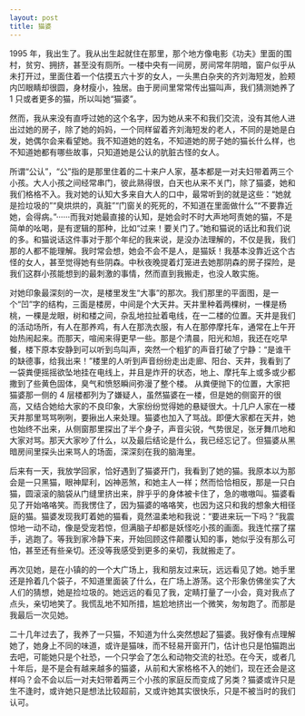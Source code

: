 ```yaml
---
layout: post
title: 猫婆
---
```


1995 年，我出生了。我从出生起就住在那里，那个地方像电影《功夫》里面的围村，贫穷、拥挤，甚至没有厕所。一楼中央有一间房，房间常年阴暗，窗户似乎从未打开过，里面住着一个估摸五六十岁的女人，一头黒白杂夹的齐刘海短发，脸颊内凹眼睛却很圆，身材瘦小，独居。由于房间里常常传出猫叫声，我们猜测她养了 1 只或者更多的猫，所以叫她“猫婆”。

然而，我从来没有直呼过她的这个名字，因为她从来不和我们交流，没有其他人进出过她的房子，除了她的妈妈，一个同样留着齐刘海短发的老人，不同的是她是白发，她偶尔会来看望她。我不知道她的姓名，不知道她的房子她的猫长什么样，也不知道她都有哪些故事，只知道她是公认的肮脏古怪的女人。

所谓“公认”，“公”指的是那里住着的二十来户人家，基本都是一对夫妇带着两三个小孩。大人小孩之间经常串门，彼此熟得很，白天也从来不关门，除了猫婆，她和我们格格不入。我对她的认知大多来自大人的口中，最常听到的就是这些：“她就是捡垃圾的”“臭烘烘的，真脏”“门窗关的死死的，不知道在里面做什么”“不要靠近她，会得病。”······而我对她最直接的认知，是她会时不时大声地呵责她的猫，不是简单的吆喝，是有逻辑的那种，比如“过来！要关门了。”她和猫说的话比和我们说的多。和猫说话这件事对于那个年纪的我来说，是没办法理解的，不仅是我，我们那的人都不能理解。我时常会想，她会不会不是人，是猫妖！我基本没靠近这个古怪的女人，甚至觉得她有些阴森。中秋夜晚提着灯笼进去她那阴森的房子探险，是我们这群小孩能想到的最刺激的事情，然而直到我搬走，也没人敢实施。

对她印象最深刻的一次，是楼里发生“大事”的那次。我们那里的平面图，是一个“凹”字的结构，三面是楼房，中间是个大天井。天井里种着两棵树，一棵是杨桃，一棵是龙眼，树和楼之间，杂乱地拉扯着电线，在一二楼的位置。天井是我们的活动场所，有人在那养鸡，有人在那洗衣服，有人在那停摩托车，通常在上午开始热闹起来。而那天，喧闹来得更早一些。那是个清晨，阳光和旭，我还在吃早餐，楼下原本安静到可以听到鸟叫声，突然一个粗犷的声音打破了宁静：“是谁干的缺德事，给我出来！”楼里的人听到声音纷纷走出走廊、阳台、天井，我看到了一袋粪便摇摇欲坠地挂在电线上，并且是炸开的状态，地上、摩托车上或多或少都撒到了些黄色固体，臭气和愤怒瞬间弥漫了整个楼。
从粪便抛下的位置，大家把猫婆那一侧的 4 层楼都列为了嫌疑人，虽然猫婆在一楼，但是她的侧窗开的很高，又结合她给大家的不良印象，大家纷纷觉得她的悬疑很大。十几户人家在一楼天井那里骂骂咧咧，要揪出人来处理。猫婆也加入了骂战。即便大家都在天井，她也始终不出来，从侧窗那里探出了半个身子，声音尖锐，气势很足，张牙舞爪地和大家对骂。那天大家吵了什么，以及最后结论是什么，我已经忘记了。但猫婆从黑暗房间里探头出来骂人的场面，深深刻在我的脑海里。

后来有一天，我放学回家，恰好遇到了猫婆开门，我看到了她的猫。我原本以为那会是一只黑猫，眼神犀利，凶神恶煞，和她主人一样；然而恰恰相反，那是一只白猫，圆滚滚的脑袋从门缝里挤出来，胖乎乎的身体被卡住了，急的嗷嗷叫。猫婆看见了开始咯咯笑。而我愣住了，因为猫婆的咯咯笑，也因为这只和我的想象大相径庭的猫。猫婆发现我盯着她的猫看，竟然温柔地和我说：“要进来玩一下吗？”我震惊地一动不动，像是受宠若惊，但满脑子却都是妖怪吃小孩的画面。我连忙摆了摆手，逃跑了。等我到家冷静下来，开始回顾这件颠覆认知的事，她似乎没有那么可怕，甚至还有些亲切。还没等我感受到更多的亲切，我就搬走了。

再次见她，是在小镇的的一个大广场上，我和朋友过来玩，远远看见了她。她手里还是拎着几个袋子，不知道里面装了什么，在广场上游荡。这个形象仿佛坐实了大人们的猜想，她是捡垃圾的。她远远的看见了我，定睛打量了一小会，竟对我点了点头，亲切地笑了。我慌乱地不知所措，尴尬地挤出一个微笑，匆匆跑了。而那是我最后一次见她。

二十几年过去了，我养了一只猫，不知道为什么突然想起了猫婆。我好像有点理解她了，她身上不同的味道，或许是猫味，而不轻易开窗开门，估计也只是怕猫跑出去吧，可能她只是个社恐，一个只学会了怎么和动物交流的社恐。在今天，或者几十年后，是不是会有越来越多的猫婆，从前和大家格格不入的她们，现在还会是这样吗？会不会以后一对夫妇带着两三个小孩的家庭反而变成了另类？猫婆或许只是生不逢时，或许她只是想法比较超前，又或许她其实很快乐，只是不被当时的我们认可。